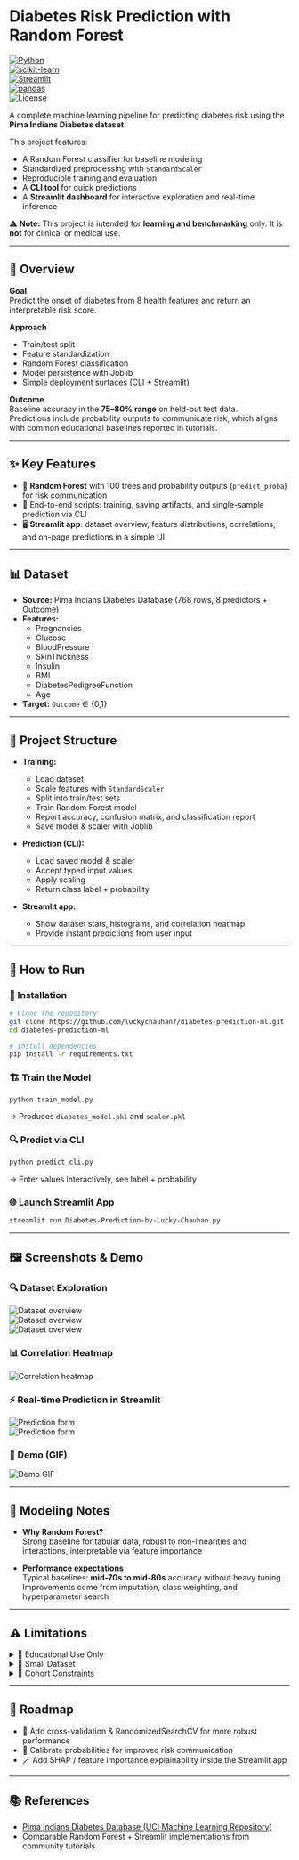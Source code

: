 # Diabetes Risk Prediction with Random Forest  

[![Python](https://img.shields.io/badge/Python-3.10%2B-blue?logo=python)](https://www.python.org/)  
[![scikit-learn](https://img.shields.io/badge/scikit--learn-1.5.2-orange?logo=scikitlearn)](https://scikit-learn.org/stable/)  
[![Streamlit](https://img.shields.io/badge/Streamlit-1.38+-brightgreen?logo=streamlit)](https://streamlit.io/)  
[![pandas](https://img.shields.io/badge/pandas-2.2.3-purple?logo=pandas)](https://pandas.pydata.org/)  
![License](https://img.shields.io/badge/License-MIT-green)  

A complete machine learning pipeline for predicting diabetes risk using the **Pima Indians Diabetes dataset**.  

This project features:  
- A Random Forest classifier for baseline modeling  
- Standardized preprocessing with `StandardScaler`  
- Reproducible training and evaluation  
- A **CLI tool** for quick predictions  
- A **Streamlit dashboard** for interactive exploration and real-time inference  

⚠️ **Note:** This project is intended for **learning and benchmarking** only. It is **not** for clinical or medical use.  

---

## 📌 Overview  

**Goal**  
Predict the onset of diabetes from 8 health features and return an interpretable risk score.  

**Approach**  
- Train/test split  
- Feature standardization  
- Random Forest classification  
- Model persistence with Joblib  
- Simple deployment surfaces (CLI + Streamlit)  

**Outcome**  
Baseline accuracy in the **75–80% range** on held-out test data.  
Predictions include probability outputs to communicate risk, which aligns with common educational baselines reported in tutorials.  

---

## ✨ Key Features  

- 🌲 **Random Forest** with 100 trees and probability outputs (`predict_proba`) for risk communication  
- 🧰 End-to-end scripts: training, saving artifacts, and single-sample prediction via CLI  
- 🖥️ **Streamlit app**: dataset overview, feature distributions, correlations, and on-page predictions in a simple UI  

---

## 📊 Dataset  

- **Source:** Pima Indians Diabetes Database (768 rows, 8 predictors + Outcome)  
- **Features:**  
  - Pregnancies  
  - Glucose  
  - BloodPressure  
  - SkinThickness  
  - Insulin  
  - BMI  
  - DiabetesPedigreeFunction  
  - Age  
- **Target:** `Outcome` ∈ {0,1}  

---

## 📂 Project Structure  

- **Training:**  
  - Load dataset  
  - Scale features with `StandardScaler`  
  - Split into train/test sets  
  - Train Random Forest model  
  - Report accuracy, confusion matrix, and classification report  
  - Save model & scaler with Joblib  

- **Prediction (CLI):**  
  - Load saved model & scaler  
  - Accept typed input values  
  - Apply scaling  
  - Return class label + probability  

- **Streamlit app:**  
  - Show dataset stats, histograms, and correlation heatmap  
  - Provide instant predictions from user input  

---

## 🚀 How to Run  

### 🔧 Installation  

```bash
# Clone the repository
git clone https://github.com/luckychauhan7/diabetes-prediction-ml.git
cd diabetes-prediction-ml

# Install dependencies
pip install -r requirements.txt
```

### 🏗️ Train the Model  

```bash
python train_model.py
```

→ Produces `diabetes_model.pkl` and `scaler.pkl`  

### 🔍 Predict via CLI  

```bash
python predict_cli.py
```

→ Enter values interactively, see label + probability  

### 🌐 Launch Streamlit App  

```bash
streamlit run Diabetes-Prediction-by-Lucky-Chauhan.py
```

---

## 🖼️ Screenshots & Demo  

### 🔍 Dataset Exploration  
![Dataset overview](images/dataset_overview.png)  
![Dataset overview](images/dataset_overview1.png)  
![Dataset overview](images/dataset_overview2.png)  

### 📊 Correlation Heatmap  
![Correlation heatmap](images/correlation_heatmap.png)  

### ⚡ Real-time Prediction in Streamlit  
![Prediction form](images/streamlit_prediction2.png)  
![Prediction form](images/streamlit_prediction3.png)  

### 🎥 Demo (GIF)  
![Demo GIF](images/demo.gif)  


---

## 🧠 Modeling Notes  

- **Why Random Forest?**  
  Strong baseline for tabular data, robust to non-linearities and interactions, interpretable via feature importance  

- **Performance expectations**  
  Typical baselines: **mid-70s to mid-80s** accuracy without heavy tuning  
  Improvements come from imputation, class weighting, and hyperparameter search  

---

## ⚠️ Limitations  

<details>
<summary>📌 Educational Use Only</summary>
<p>
This project is for **educational purposes only**.  
It is not medical advice and must not be used in clinical practice.  
</p>
</details>

<details>
<summary>📌 Small Dataset</summary>
<p>
The dataset contains quirks such as **zero values** in physiological fields.  
This affects accuracy and limits reliability.  
</p>
</details>

<details>
<summary>📌 Cohort Constraints</summary>
<p>
The model is trained only on **adult Pima Indian females**.  
It cannot be assumed to generalize across other groups.  
</p>
</details>

---

## 🔮 Roadmap  

- 🔎 Add cross-validation & RandomizedSearchCV for more robust performance  
- 🎯 Calibrate probabilities for improved risk communication  
- 🪄 Add SHAP / feature importance explainability inside the Streamlit app  

---

## 📚 References  

- [Pima Indians Diabetes Database (UCI Machine Learning Repository)](https://archive.ics.uci.edu/ml/datasets/pima+indians+diabetes)  
- Comparable Random Forest + Streamlit implementations from community tutorials  
